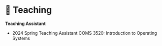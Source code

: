 # 📖 Teaching
**Teaching Assistant**
- 2024 Spring      Teaching Assistant      COMS 3520: Introduction to Operating Systems
